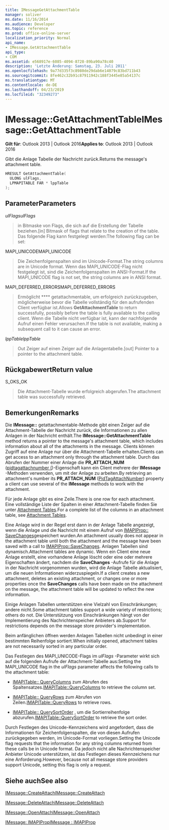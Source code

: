```yaml
---
title: IMessageGetAttachmentTable
manager: soliver
ms.date: 11/16/2014
ms.audience: Developer
ms.topic: reference
ms.prod: office-online-server
localization_priority: Normal
api_name:
- IMessage.GetAttachmentTable
api_type:
- COM
ms.assetid: e568917e-6085-4094-8728-89ba90a78c40
description: 'Letzte Änderung: Samstag, 23. Juli 2011'
ms.openlocfilehash: 9a77d335f3c8980de29dab6e14079c83bd711b43
ms.sourcegitcommit: 8fe462c32b91c87911942c188f3445e85a54137c
ms.translationtype: MT
ms.contentlocale: de-DE
ms.lasthandoff: 04/23/2019
ms.locfileid: "32349273"
---
```

# <a name="imessagegetattachmenttable"></a><span data-ttu-id="3871b-103">IMessage::GetAttachmentTable</span><span class="sxs-lookup"><span data-stu-id="3871b-103">IMessage::GetAttachmentTable</span></span>

  
  
<span data-ttu-id="3871b-104">**Gilt für**: Outlook 2013 | Outlook 2016</span><span class="sxs-lookup"><span data-stu-id="3871b-104">**Applies to**: Outlook 2013 | Outlook 2016</span></span> 
  
<span data-ttu-id="3871b-105">Gibt die Anlage Tabelle der Nachricht zurück.</span><span class="sxs-lookup"><span data-stu-id="3871b-105">Returns the message's attachment table.</span></span>
  
```cpp
HRESULT GetAttachmentTable(
  ULONG ulFlags,
  LPMAPITABLE FAR * lppTable
);
```

## <a name="parameters"></a><span data-ttu-id="3871b-106">Parameter</span><span class="sxs-lookup"><span data-stu-id="3871b-106">Parameters</span></span>

 <span data-ttu-id="3871b-107">_ulFlags_</span><span class="sxs-lookup"><span data-stu-id="3871b-107">_ulFlags_</span></span>
  
> <span data-ttu-id="3871b-108">in Bitmaske von Flags, die sich auf die Erstellung der Tabelle beziehen.</span><span class="sxs-lookup"><span data-stu-id="3871b-108">[in] Bitmask of flags that relate to the creation of the table.</span></span> <span data-ttu-id="3871b-109">Das folgende Flag kann festgelegt werden:</span><span class="sxs-lookup"><span data-stu-id="3871b-109">The following flag can be set:</span></span> 
    
<span data-ttu-id="3871b-110">MAPI_UNICODE</span><span class="sxs-lookup"><span data-stu-id="3871b-110">MAPI_UNICODE</span></span> 
  
> <span data-ttu-id="3871b-111">Die Zeichenfolgenspalten sind im Unicode-Format.</span><span class="sxs-lookup"><span data-stu-id="3871b-111">The string columns are in Unicode format.</span></span> <span data-ttu-id="3871b-112">Wenn das MAPI_UNICODE-Flag nicht festgelegt ist, sind die Zeichenfolgenspalten im ANSI-Format.</span><span class="sxs-lookup"><span data-stu-id="3871b-112">If the MAPI_UNICODE flag is not set, the string columns are in ANSI format.</span></span>
    
<span data-ttu-id="3871b-113">MAPI_DEFERRED_ERRORS</span><span class="sxs-lookup"><span data-stu-id="3871b-113">MAPI_DEFERRED_ERRORS</span></span> 
  
> <span data-ttu-id="3871b-114">Ermöglicht \*\*\*\* getattachmentable, um erfolgreich zurückzugeben, möglicherweise bevor die Tabelle vollständig für den aufrufenden Client verfügbar ist.</span><span class="sxs-lookup"><span data-stu-id="3871b-114">Allows **GetAttachmentTable** to return successfully, possibly before the table is fully available to the calling client.</span></span> <span data-ttu-id="3871b-115">Wenn die Tabelle nicht verfügbar ist, kann der nachfolgende Aufruf einen Fehler verursachen.</span><span class="sxs-lookup"><span data-stu-id="3871b-115">If the table is not available, making a subsequent call to it can cause an error.</span></span> 
    
 <span data-ttu-id="3871b-116">_lppTable_</span><span class="sxs-lookup"><span data-stu-id="3871b-116">_lppTable_</span></span>
  
> <span data-ttu-id="3871b-117">Out Zeiger auf einen Zeiger auf die Anlagentabelle.</span><span class="sxs-lookup"><span data-stu-id="3871b-117">[out] Pointer to a pointer to the attachment table.</span></span>
    
## <a name="return-value"></a><span data-ttu-id="3871b-118">Rückgabewert</span><span class="sxs-lookup"><span data-stu-id="3871b-118">Return value</span></span>

<span data-ttu-id="3871b-119">S_OK</span><span class="sxs-lookup"><span data-stu-id="3871b-119">S_OK</span></span> 
  
> <span data-ttu-id="3871b-120">Die Attachment-Tabelle wurde erfolgreich abgerufen.</span><span class="sxs-lookup"><span data-stu-id="3871b-120">The attachment table was successfully retrieved.</span></span>
    
## <a name="remarks"></a><span data-ttu-id="3871b-121">Bemerkungen</span><span class="sxs-lookup"><span data-stu-id="3871b-121">Remarks</span></span>

<span data-ttu-id="3871b-122">Die **IMessage::** getattachmentable-Methode gibt einen Zeiger auf die Attachment-Tabelle der Nachricht zurück, die Informationen zu allen Anlagen in der Nachricht enthält.</span><span class="sxs-lookup"><span data-stu-id="3871b-122">The **IMessage::GetAttachmentTable** method returns a pointer to the message's attachment table, which includes information about all of the attachments in the message.</span></span> <span data-ttu-id="3871b-123">Clients können Zugriff auf eine Anlage nur über die Attachment-Tabelle erhalten.</span><span class="sxs-lookup"><span data-stu-id="3871b-123">Clients can get access to an attachment only through the attachment table.</span></span> <span data-ttu-id="3871b-124">Durch das Abrufen der Nummer einer Anlage die **PR_ATTACH_NUM** ([pidtagattachnumber (](pidtagattachnumber-canonical-property.md))-Eigenschaft kann ein Client mehrere der **IMessage** -Methoden verwenden, um mit der Anlage zu arbeiten.</span><span class="sxs-lookup"><span data-stu-id="3871b-124">By retrieving an attachment's number its **PR_ATTACH_NUM** ([PidTagAttachNumber](pidtagattachnumber-canonical-property.md)) property a client can use several of the **IMessage** methods to work with the attachment.</span></span> 
  
<span data-ttu-id="3871b-125">Für jede Anlage gibt es eine Zeile.</span><span class="sxs-lookup"><span data-stu-id="3871b-125">There is one row for each attachment.</span></span> <span data-ttu-id="3871b-126">Eine vollständige Liste der Spalten in einer Attachment-Tabelle finden Sie unter [Attachment Tables](attachment-tables.md).</span><span class="sxs-lookup"><span data-stu-id="3871b-126">For a complete list of the columns in an attachment table, see [Attachment Tables](attachment-tables.md).</span></span>
  
<span data-ttu-id="3871b-127">Eine Anlage wird in der Regel erst dann in der Anlage Tabelle angezeigt, wenn die Anlage und die Nachricht mit einem Aufruf von [IMAPIProp:: SaveChanges](imapiprop-savechanges.md)gespeichert wurden.</span><span class="sxs-lookup"><span data-stu-id="3871b-127">An attachment usually does not appear in the attachment table until both the attachment and the message have been saved with a call to [IMAPIProp::SaveChanges](imapiprop-savechanges.md).</span></span> <span data-ttu-id="3871b-128">Anlagen Tabellen sind dynamisch.</span><span class="sxs-lookup"><span data-stu-id="3871b-128">Attachment tables are dynamic.</span></span> <span data-ttu-id="3871b-129">Wenn ein Client eine neue Anlage erstellt, eine vorhandene Anlage löscht oder eine oder mehrere Eigenschaften ändert, nachdem die **SaveChanges** -Aufrufe für die Anlage in der Nachricht vorgenommen wurden, wird die Anlage Tabelle aktualisiert, um die neuen Informationen widerzuspiegeln.</span><span class="sxs-lookup"><span data-stu-id="3871b-129">If a client creates a new attachment, deletes an existing attachment, or changes one or more properties once the **SaveChanges** calls have been made on the attachment on the message, the attachment table will be updated to reflect the new information.</span></span> 
  
<span data-ttu-id="3871b-130">Einige Anlagen Tabellen unterstützen eine Vielzahl von Einschränkungen; andere nicht.</span><span class="sxs-lookup"><span data-stu-id="3871b-130">Some attachment tables support a wide variety of restrictions; others do not.</span></span> <span data-ttu-id="3871b-131">Die Unterstützung von Einschränkungen hängt von der Implementierung des Nachrichtenspeicher Anbieters ab.</span><span class="sxs-lookup"><span data-stu-id="3871b-131">Support for restrictions depends on the message store provider's implementation.</span></span> 
  
<span data-ttu-id="3871b-132">Beim anfänglichen öffnen werden Anlagen Tabellen nicht unbedingt in einer bestimmten Reihenfolge sortiert.</span><span class="sxs-lookup"><span data-stu-id="3871b-132">When initially opened, attachment tables are not necessarily sorted in any particular order.</span></span> 
  
<span data-ttu-id="3871b-133">Das Festlegen des MAPI_UNICODE-Flags im _ulFlags_ -Parameter wirkt sich auf die folgenden Aufrufe der Attachment-Tabelle aus:</span><span class="sxs-lookup"><span data-stu-id="3871b-133">Setting the MAPI_UNICODE flag in the  _ulFlags_ parameter affects the following calls to the attachment table:</span></span> 
  
- <span data-ttu-id="3871b-134">[IMAPITable:: QueryColumns](imapitable-querycolumns.md) zum Abrufen des Spaltensatzes.</span><span class="sxs-lookup"><span data-stu-id="3871b-134">[IMAPITable::QueryColumns](imapitable-querycolumns.md) to retrieve the column set.</span></span> 
    
- <span data-ttu-id="3871b-135">[IMAPITable:: QueryRows](imapitable-queryrows.md) zum Abrufen von Zeilen.</span><span class="sxs-lookup"><span data-stu-id="3871b-135">[IMAPITable::QueryRows](imapitable-queryrows.md) to retrieve rows.</span></span> 
    
- <span data-ttu-id="3871b-136">[IMAPITable:: QuerySortOrder](imapitable-querysortorder.md) , um die Sortierreihenfolge abzurufen.</span><span class="sxs-lookup"><span data-stu-id="3871b-136">[IMAPITable::QuerySortOrder](imapitable-querysortorder.md) to retrieve the sort order.</span></span> 
    
<span data-ttu-id="3871b-137">Durch Festlegen des Unicode-Kennzeichens wird angefordert, dass die Informationen für Zeichenfolgenspalten, die von diesen Aufrufen zurückgegeben werden, im Unicode-Format vorliegen.</span><span class="sxs-lookup"><span data-stu-id="3871b-137">Setting the Unicode flag requests that the information for any string columns returned from these calls be in Unicode format.</span></span> <span data-ttu-id="3871b-138">Da jedoch nicht alle Nachrichtenspeicher Anbieter Unicode unterstützen, ist das Festlegen dieses Kennzeichens nur eine Anforderung.</span><span class="sxs-lookup"><span data-stu-id="3871b-138">However, because not all message store providers support Unicode, setting this flag is only a request.</span></span>
  
## <a name="see-also"></a><span data-ttu-id="3871b-139">Siehe auch</span><span class="sxs-lookup"><span data-stu-id="3871b-139">See also</span></span>



[<span data-ttu-id="3871b-140">IMessage::CreateAttach</span><span class="sxs-lookup"><span data-stu-id="3871b-140">IMessage::CreateAttach</span></span>](imessage-createattach.md)
  
[<span data-ttu-id="3871b-141">IMessage::DeleteAttach</span><span class="sxs-lookup"><span data-stu-id="3871b-141">IMessage::DeleteAttach</span></span>](imessage-deleteattach.md)
  
[<span data-ttu-id="3871b-142">IMessage::OpenAttach</span><span class="sxs-lookup"><span data-stu-id="3871b-142">IMessage::OpenAttach</span></span>](imessage-openattach.md)
  
[<span data-ttu-id="3871b-143">IMessage: IMAPIProp</span><span class="sxs-lookup"><span data-stu-id="3871b-143">IMessage : IMAPIProp</span></span>](imessageimapiprop.md)

